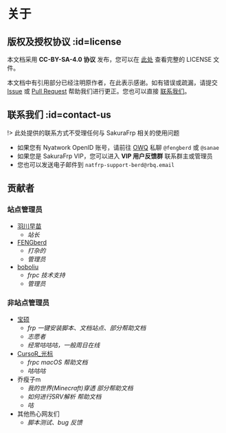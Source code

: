 # 关于

## 版权及授权协议 :id=license

本文档采用 **CC-BY-SA-4.0 协议** 发布，您可以在 [此处](https://github.com/natfrp/wiki/blob/master/LICENSE ':target=_blank') 查看完整的 LICENSE 文件。

本文档中有引用部分已经注明原作者，在此表示感谢。如有错误或疏漏，请提交 [Issue](https://github.com/natfrp/wiki/issues ':target=_blank') 或 [Pull Request](https://github.com/natfrp/wiki/pulls ':target=_blank') 帮助我们进行更正。您也可以直接 [联系我们](#concat-us)。

## 联系我们 :id=contact-us

!> 此处提供的联系方式不受理任何与 SakuraFrp 相关的使用问题

- 如果您有 Nyatwork OpenID 账号，请前往 [OWQ](https://owq.moe/ ':target=_blank') 私聊 `@fengberd` 或 `@sanae`
- 如果您是 SakuraFrp VIP，您可以进入 **VIP 用户反馈群** 联系群主或管理员
- 您也可以发送电子邮件到 `natfrp-support-berd@rbq.email`

## 贡献者

### 站点管理员

- [羽川早苗](https://moe.do ':target=_blank')
  - _站长_
- [FENGberd](https://berd.moe/?from=frp_doc ':target=_blank')
  - _打杂的_
  - _管理员_
- [boboliu](https://note.bobo.moe/ ':target=_blank')
  - _frpc 技术支持_
  - _管理员_

### 非站点管理员

- [宝硕](https://baoshuo.ren ':target=_blank')
  - _frp 一键安装脚本、文档站点、部分帮助文档_
  - _志愿者_
  - _经常咕咕咕，一般周日在线_
- [CursoR_光标](https://icursors.net ':target=_blank')
  - _frpc macOS 帮助文档_
  - _咕咕咕_
- 乔瘦子m
  - _我的世界(Minecraft)穿透 部分帮助文档_
  - _如何进行SRV解析 帮助文档_
  - _咕_
- 其他热心网友们
  - _脚本测试、bug 反馈_
